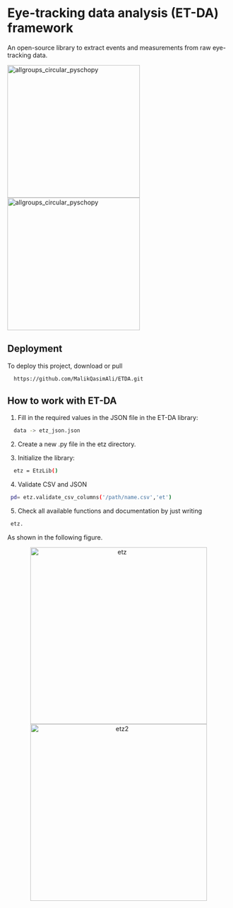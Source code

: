 
# Eye-tracking data analysis (ET-DA) framework

An open-source library to extract events and measurements from raw eye-tracking data. 

<img src="https://github.com/user-attachments/assets/a304afc1-37cd-40c6-9d52-ab4426a71f30" alt="allgroups_circular_pyschopy" width="300"/>
<img src="https://github.com/user-attachments/assets/f7c0de58-7740-41e1-8f9d-9c89e0878573" alt="allgroups_circular_pyschopy" width="300"/>




## Deployment

To deploy this project, download or pull

```bash
  https://github.com/MalikQasimAli/ETDA.git
```


## How to work with ET-DA

1. Fill in the required values in the JSON file in the ET-DA library:

```bash
  data -> etz_json.json
```

2. Create a new .py file in the etz directory.

3. Initialize the library: 
```bash
  etz = EtzLib()
```
4. Validate CSV and JSON
```bash
 pd= etz.validate_csv_columns('/path/name.csv','et')
```
5. Check all available functions and documentation by just writing 
```bash
 etz.
```
As shown in the following figure.
<div align="center">
  <img src="https://github.com/user-attachments/assets/fcd66c1c-8a04-4b33-9dcc-d4f7f21b510a" alt="etz" width="400"/>
</div>

<div align="center">
  <img src="https://github.com/user-attachments/assets/46a1d293-2ffd-45f2-96b6-96912978bd5a" alt="etz2" width="400"/>
</div>



